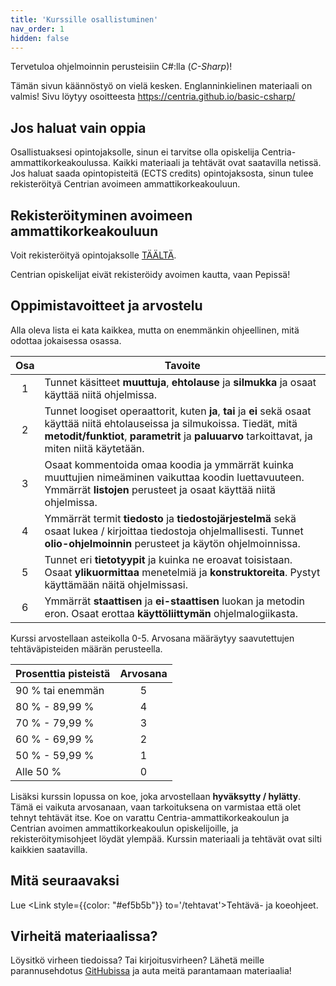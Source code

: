 ```yaml
---
title: 'Kurssille osallistuminen'
nav_order: 1
hidden: false
---
```


Tervetuloa ohjelmoinnin perusteisiin C#:lla (_C-Sharp_)!

<Note>Tämän sivun käännöstyö on vielä kesken. Englanninkielinen materiaali on valmis! Sivu löytyy osoitteesta https://centria.github.io/basic-csharp/</Note>

## Jos haluat vain oppia

Osallistuaksesi opintojaksolle, sinun ei tarvitse olla opiskelija Centria-ammattikorkeakoulussa. Kaikki materiaali ja tehtävät ovat saatavilla netissä. Jos haluat saada opintopisteitä (ECTS credits) opintojaksosta, sinun tulee rekisteröityä Centrian avoimeen ammattikorkeakouluun.


## Rekisteröityminen avoimeen ammattikorkeakouluun

Voit rekisteröityä opintojaksolle [TÄÄLTÄ](https://koulutus.centria.fi/koulutukset/software-development/).

<Note>Centrian opiskelijat eivät rekisteröidy avoimen kautta, vaan Pepissä!</Note>


## Oppimistavoitteet ja arvostelu


Alla oleva lista ei kata kaikkea, mutta on enemmänkin ohjeellinen, mitä odottaa jokaisessa osassa.

| Osa | Tavoite                                                                                                                                                                                                                                                                         |
| :--: | ----------------------------------------------------------------------------------------------------------------------------------------------------------------------------------------------------------------------------------------------------------------------------- |
|  1   | Tunnet  käsitteet **muuttuja**, **ehtolause** ja **silmukka** ja osaat käyttää niitä ohjelmissa.                                                                |
|  2   | Tunnet loogiset operaattorit, kuten **ja**, **tai** ja **ei** sekä osaat käyttää niitä ehtolauseissa ja silmukoissa. Tiedät, mitä **metodit/funktiot**, **parametrit** ja **paluuarvo** tarkoittavat, ja miten niitä käytetään. |
|  3   | Osaat kommentoida omaa koodia ja ymmärrät kuinka muuttujien nimeäminen vaikuttaa koodin luettavuuteen. Ymmärrät **listojen** perusteet ja osaat käyttää niitä ohjelmissa.      |
|  4   | Ymmärrät termit **tiedosto** ja **tiedostojärjestelmä** sekä osaat lukea / kirjoittaa tiedostoja ohjelmallisesti. Tunnet **olio-ohjelmoinnin** perusteet ja käytön ohjelmoinnissa.                                                                  |
|  5   | Tunnet eri **tietotyypit** ja kuinka ne eroavat toisistaan. Osaat **ylikuormittaa** menetelmiä ja **konstruktoreita**. Pystyt käyttämään näitä ohjelmissasi.                                                                                      |
|  6   | Ymmärrät **staattisen** ja **ei-staattisen** luokan ja metodin eron. Osaat erottaa **käyttöliittymän** ohjelmalogiikasta.                                                                                                                   |


Kurssi arvostellaan asteikolla 0-5. Arvosana määräytyy saavutettujen tehtäväpisteiden määrän perusteella.

| Prosenttia pisteistä | Arvosana |
| :-------------- | :---: |
| 90 % tai enemmän    |   5   |
| 80 % - 89,99 %  |   4   |
| 70 % - 79,99 %  |   3   |
| 60 % - 69,99 %  |   2   |
| 50 % - 59,99 %  |   1   |
| Alle 50 %  |   0   |

Lisäksi kurssin lopussa on koe, joka arvostellaan **hyväksytty / hylätty**. Tämä ei vaikuta arvosanaan, vaan tarkoituksena on varmistaa että olet tehnyt tehtävät itse. Koe on varattu Centria-ammattikorkeakoulun ja Centrian avoimen ammattikorkeakoulun opiskelijoille, ja rekisteröitymisohjeet löydät ylempää. Kurssin materiaali ja tehtävät ovat silti kaikkien saatavilla.

## Mitä seuraavaksi

Lue <Link style={{color: "#ef5b5b"}} to='/tehtavat'>Tehtävä- ja koeohjeet.</Link> 

## Virheitä materiaalissa?

Löysitkö virheen tiedoissa? Tai kirjoitusvirheen? Lähetä meille parannusehdotus [GitHubissa](https://github.com/centria/ohjelmoinnin-perusteet/tree/master/src/content) ja auta meitä parantamaan materiaalia!